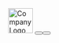 <customHeader>
    <Toolbar id="headerToolbar">
        <Image src="path/to/your/logo.png" alt="Company Logo" width="50px" /> <!-- Replace with your actual logo URL or path -->
        <Text text="Marius Pedersen" class="sapUiSmallMarginBegin" />
        <ToolbarSpacer />
        <Button icon="https://upload.wikimedia.org/wikipedia/en/thumb/a/ae/Flag_of_the_United_Kingdom.svg/1280px-Flag_of_the_United_Kingdom.svg.png" 
                press=".onSetEnglish" 
                type="Transparent" 
                tooltip="English" /> <!-- Icon as flag; add text="EN" if desired -->
        <Button icon="https://upload.wikimedia.org/wikipedia/commons/thumb/9/9c/Flag_of_Denmark.svg/1280px-Flag_of_Denmark.svg.png" 
                press=".onSetDanish" 
                type="Transparent" 
                tooltip="Danish" /> <!-- Icon as flag; add text="DK" if desired -->
    </Toolbar>
</customHeader>
